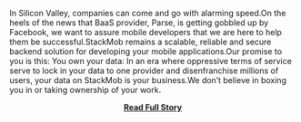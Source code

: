 <p>In Silicon Valley, companies can come and go with alarming speed.On the heels of the news that BaaS provider, Parse, is getting gobbled up by Facebook, we want to assure mobile developers that we are here to help them be successful.StackMob remains a scalable, reliable and secure backend solution for developing your mobile applications.Our promise to you is this:
  You own your data: In an era where oppressive terms of service serve to lock in your data to one provider and disenfranchise millions of users, your data on StackMob is your business.We don’t believe in boxing you in or taking ownership of your work.</p>
<center><p><a href="https://blog.stackmob.com/2013/04/27011/" style='padding:25px; font-sze:18px; font-weight: bold;'>Read Full Story</a></p></center>
